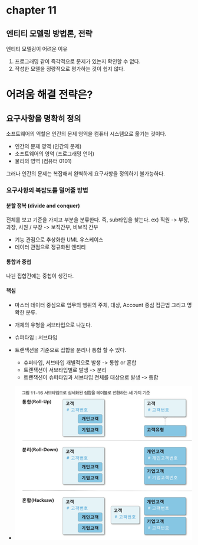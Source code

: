 # chapter 11

## 엔티티 모델링 방법론, 전략


엔티티 모델링이 어려운 이유

1. 프로그래밍 같이 즉각적으로 문제가 있는지 확인할 수 없다.
2. 작성한 모델을 정량적으로 평가하는 것이 쉽지 않다. 

# 어려움 해결 전략은? 


## 요구사항을 명확히 정의

소프트웨어의 역할은 인간의 문제 영역을 컴퓨터 시스템으로 옮기는 것이다.
- 인간의 문제 영역 (인간의 문제)
- 소프트웨어의 영억 (프로그래밍 언어)
- 물리의 영역 (컴퓨터 0101)

그러나 인간의 문제는 복잡해서 완벽하게 요구사항을 정의하기 불가능하다. 

### 요구사항의 복잡도를 덜어줄 방법

#### 분할 정복 (divide and conquer)

전체를 보고 기준을 가지고 부분을 분류한다.
즉, sub타입을 찾는다. ex) 직원 -> 부장, 과장, 사원 / 부장 -> 보직간부, 비보직 간부

- 기능 관점으로 추상화한 UML 유스케이스
- 데이터 관점으로 정규화된 엔티티

#### 통합과 중첩

나뉜 집합간에는 중첩이 생긴다.


#### 핵심

- 마스터 데이터 중심으로 업무의 행위의 주체, 대상, Account 중심 접근법 그리고 명확한 분류.

- 개체의 유형을 서브타입으로 나눈다. 
- 슈퍼타입 : 서브타입 
- 트랜잭션을 기준으로 집합을 분리나 통합 할 수 있다. 
  - 슈퍼타입, 서브타입 개별적으로 발생 -> 통합 or 혼합
  - 트랜잭션이 서브타입별로 발생 -> 분리
  - 트랜잭션이 슈퍼타입과 서브타입 전체를 대상으로 발생 -> 통합

- ![핵심](https://github.com/sendkite/data-modeling/blob/main/chapter11/subtype.png)
